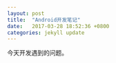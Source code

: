 ```yaml
---
layout: post
title:  "Android开发笔记"
date:   2017-03-28 18:52:36 +0800
categories: jekyll update
---
```

今天开发遇到的问题。